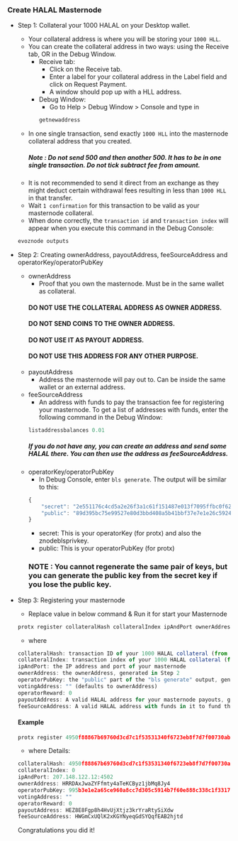 ### Create HALAL Masternode

- Step 1: Collateral your 1000 HALAL on your Desktop wallet.
    - Your collateral address is where you will be storing your `1000 HLL`.
    - You can create the collateral address in two ways: using the Receive tab, OR in the Debug Window.
        - Receive tab:
            - Click on the Receive tab. 
            - Enter a label for your collateral address in the Label field and click on Request Payment.
            - A window should pop up with a HLL address.
        - Debug Window:
            - Go to Help > Debug Window > Console and type in
            ```javascript 
            getnewaddress
            ```
    - In one single transaction, send exactly `1000 HLL` into the masternode collateral address that you created.
        ##### Note : Do not send 500 and then another 500. It has to be in one single transaction. Do not tick subtract fee from amount.
    - It is not recommended to send it direct from an exchange as they might deduct certain withdrawal fees resulting in less than `1000 HLL` in that transfer.
    - Wait `1 confirmation` for this transaction to be valid as your masternode collateral.
    - When done correctly, the `transaction id` and `transaction index` will appear when you execute this command in the Debug Console:
    ```javascript
    evoznode outputs
    ```

- Step 2: Creating ownerAddress, payoutAddress, feeSourceAddress and operatorKey/operatorPubKey
    - ownerAddress
        - Proof that you own the masternode. Must be in the same wallet as collateral. 
        #### DO NOT USE THE COLLATERAL ADDRESS AS OWNER ADDRESS.
        #### DO NOT SEND COINS TO THE OWNER ADDRESS.  
        #### DO NOT USE IT AS PAYOUT ADDRESS. 
        #### DO NOT USE THIS ADDRESS FOR ANY OTHER PURPOSE.
    - payoutAddress
        - Address the masternode will pay out to. Can be inside the same wallet or an external address.
    - feeSourceAddress
        - An address with funds to pay the transaction fee for registering your masternode. To get a list of addresses with funds, enter the following command in the Debug Window:
        ```javascript
        listaddressbalances 0.01
        ```
        ##### If you do not have any, you can create an address and send some HALAL there. You can then use the address as feeSourceAddress.
    - operatorKey/operatorPubKey
        - In Debug Console, enter `bls generate`. The output will be similar to this:
        ```javascript
        {
            "secret": "2e551176c4cd5a2e26f3a1c61f151487e013f7095ffbc0f62b5c2b251e7bd84c",
            "public": "89d395bc75e99527e80d3bbd408a5b41bbf37e7e1e26c5924da734008d1aa4a3f5e42a968bef541cb1c9a0899280d29b"
        }
        ```
        - secret: This is your operatorKey (for protx) and also the znodeblsprivkey.
        - public: This is your operatorPubKey (for protx)
        ### NOTE : You cannot regenerate the same pair of keys, but you can generate the public key from the secret key if you lose the public key.

- Step 3: Registering your masternode
    - Replace value in below command & Run it for start your Masternode
    ```javascript
    protx register collateralHash collateralIndex ipAndPort ownerAddress operatorPubKey votingAddress operatorReward payoutAddress feeSourceAddress
    ```
    - where
    ```javascript
    collateralHash: transaction ID of your 1000 HALAL collateral (from "evoznode outputs")
    collateralIndex: transaction index of your 1000 HALAL collateral (from "evoznode outputs")
    ipAndPort: the IP address and port of your masternode
    ownerAddress: the ownerAddress, generated in Step 2
    operatorPubKey: the "public" part of the "bls generate" output, generated in Step 2
    votingAddress: "" (defaults to ownerAddress)
    operatorReward: 0
    payoutAddress: A valid HALAL address for your masternode payouts, generated in Step 2
    feeSourceAddress: A valid HALAL address with funds in it to fund the masternode registration, from Step 2
    ```
    #### Example
    ```javascript
    protx register 4950f88867b69760d3cd7c1f53531340f6723eb8f7d7f00730abfa12c5fe10e0 0 207.148.122.12:4502 HRRDAxJwaZYFfmty4aTeKCByz1jbMq8Jy4 995b3e1e2a65ce960a8cc7d305c5914b7f60e888c338c1f3317efbdcac58e82ecc110315ce03f49d9d387ff35c2796ad "" 0 HEZ8E8Fgp8h4HvUjXtjz3krYraRtySiXdw HWGmCxUQlK2xKGYNyeqGdSYQqfEAB2hjtd

    ```
    - where Details:
    ```javascript
    collateralHash: 4950f88867b69760d3cd7c1f53531340f6723eb8f7d7f00730abfa12c5fe10e0 
    collateralIndex: 0 
    ipAndPort: 207.148.122.12:4502 
    ownerAddress: HRRDAxJwaZYFfmty4aTeKCByz1jbMq8Jy4 
    operatorPubKey: 995b3e1e2a65ce960a8cc7d305c5914b7f60e888c338c1f3317efbdcac58e82ecc110315ce03f49d9d387ff35c2796ad 
    votingAddress: "" 
    operatorReward: 0 
    payoutAddress: HEZ8E8Fgp8h4HvUjXtjz3krYraRtySiXdw 
    feeSourceAddress: HWGmCxUQlK2xKGYNyeqGdSYQqfEAB2hjtd
    ```

	Сongratulations you did it!
